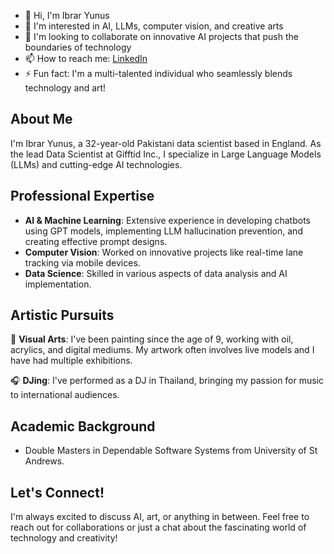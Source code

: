 - 👋 Hi, I'm Ibrar Yunus
- 👀 I'm interested in AI, LLMs, computer vision, and creative arts
- 💞️ I'm looking to collaborate on innovative AI projects that push the boundaries of technology
- 📫 How to reach me: [LinkedIn](https://www.linkedin.com/in/ibrar-yunus)
- ⚡ Fun fact: I'm a multi-talented individual who seamlessly blends technology and art!

## About Me

I'm Ibrar Yunus, a 32-year-old Pakistani data scientist based in England. As the lead Data Scientist at Gifftid Inc., I specialize in Large Language Models (LLMs) and cutting-edge AI technologies.

## Professional Expertise

- **AI & Machine Learning**: Extensive experience in developing chatbots using GPT models, implementing LLM hallucination prevention, and creating effective prompt designs.
- **Computer Vision**: Worked on innovative projects like real-time lane tracking via mobile devices.
- **Data Science**: Skilled in various aspects of data analysis and AI implementation.

## Artistic Pursuits

🎨 **Visual Arts**: I've been painting since the age of 9, working with oil, acrylics, and digital mediums. My artwork often involves live models and I have had multiple exhibitions.

🎧 **DJing**: I've performed as a DJ in Thailand, bringing my passion for music to international audiences.

## Academic Background

- Double Masters in Dependable Software Systems from University of St Andrews.

## Let's Connect!

I'm always excited to discuss AI, art, or anything in between. Feel free to reach out for collaborations or just a chat about the fascinating world of technology and creativity!
